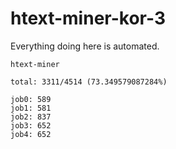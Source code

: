 # htext-miner-kor-3

Everything doing here is automated.

```
htext-miner

total: 3311/4514 (73.349579087284%)

job0: 589
job1: 581
job2: 837
job3: 652
job4: 652
```